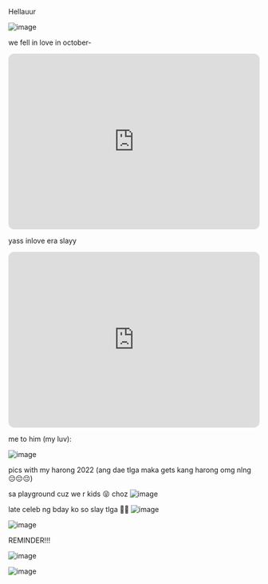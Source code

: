 Hellauur

![image](https://user-images.githubusercontent.com/122416527/212852989-7b09e778-857b-4183-87d3-fe6466a1fc9a.png)

we fell in love in october-
<iframe style="border-radius:12px" src="https://open.spotify.com/embed/track/6IPwKM3fUUzlElbvKw2sKl?utm_source=generator" width="100%" height="352" frameBorder="0" allowfullscreen="" allow="autoplay; clipboard-write; encrypted-media; fullscreen; picture-in-picture" loading="lazy"></iframe>


yass inlove era slayy
<iframe style="border-radius:12px" src="https://open.spotify.com/embed/playlist/0LyH1LzmjQeZk58PpUxcH1?utm_source=generator" width="100%" height="352" frameBorder="0" allowfullscreen="" allow="autoplay; clipboard-write; encrypted-media; fullscreen; picture-in-picture" loading="lazy"></iframe>

me to him (my luv): 

![image](https://user-images.githubusercontent.com/122416527/212853307-3aba6681-f03c-456c-88a7-bef73cd5b06c.png)



pics with my harong 2022 
(ang dae tlga maka gets kang harong omg nlng 😔😔😔)



sa playground cuz we r kids 😝 choz
![image](https://user-images.githubusercontent.com/122416527/212849860-2e328a0f-710f-455e-b66c-9ff9d0fa16fc.png)



late celeb ng bday ko so slay tlga 🥰🥰
![image](https://user-images.githubusercontent.com/122416527/212850545-61d961b3-b5ae-4c3a-a65b-5a4e09998106.png)

![image](https://user-images.githubusercontent.com/122416527/212850774-fcaa80bd-18a1-4b9a-a38f-054d3bc95ece.png)


REMINDER!!!


![image](https://user-images.githubusercontent.com/122416527/212851239-64a6225b-539c-4409-9d95-36aa8f9a1a7b.png)

![image](https://user-images.githubusercontent.com/122416527/212851512-07394191-19c7-40f6-801c-7ad8f76ab95b.png)

